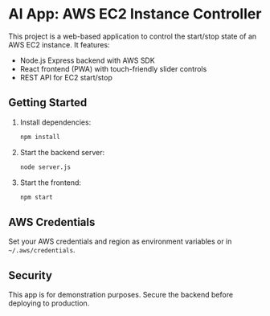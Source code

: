 # AI App: AWS EC2 Instance Controller

This project is a web-based application to control the start/stop state of an AWS EC2 instance. It features:

- Node.js Express backend with AWS SDK
- React frontend (PWA) with touch-friendly slider controls
- REST API for EC2 start/stop

## Getting Started

1. Install dependencies:
   ```sh
   npm install
   ```
2. Start the backend server:
   ```sh
   node server.js
   ```
3. Start the frontend:
   ```sh
   npm start
   ```

## AWS Credentials

Set your AWS credentials and region as environment variables or in `~/.aws/credentials`.

## Security

This app is for demonstration purposes. Secure the backend before deploying to production.
